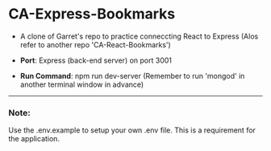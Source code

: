 # CA-Express-Bookmarks

- A clone of Garret's repo to practice conneccting React to Express (Alos refer to another repo 'CA-React-Bookmarks')

- **Port**: Express (back-end server) on port 3001

- **Run Command**: npm run dev-server (Remember to run 'mongod' in another terminal window in advance)

---

### Note:

Use the .env.example to setup your own .env file. This is a requirement for the application.
